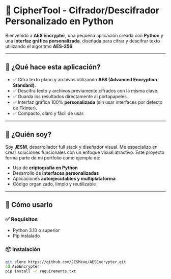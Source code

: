 # 🔐 CipherTool - Cifrador/Descifrador Personalizado en Python

Bienvenido a **AES Encrypter**, una pequeña aplicación creada con **Python** y una **interfaz gráfica personalizada**, diseñada para cifrar y descifrar texto utilizando el algoritmo **AES-256**.

---

## 🎯 ¿Qué hace esta aplicación?

- ✅ Cifra texto plano y archivos utilizando **AES (Advanced Encryption Standard)**.
- ✅ Descifra texto y archivos previamente cifrados con la misma clave.
- ✅ Guarda los resultados directamente al portapapeles.
- ✅ Interfaz gráfica 100% **personalizada** (sin usar interfaces por defecto de Tkinter).
- ✅ Compacto, claro y fácil de usar.

---

## 👤 ¿Quién soy?

Soy **JESM**, desarrollador full stack y diseñador visual. Me especializo en crear soluciones funcionales con un enfoque visual atractivo. Este proyecto forma parte de mi portfolio como ejemplo de:
- Uso de **criptografía en Python**
- Desarrollo de **interfaces personalizadas**
- Aplicaciones **autoejecutables y multiplataforma**
- Código organizado, limpio y reutilizable


---

## 🚀 Cómo usarlo

### ✅ Requisitos
- Python 3.10 o superior
- Pip instalado

### 📦 Instalación

```bash
git clone https://github.com/JESMexe/AESEncrypter.git
cd AESEncrypter
pip install -r requirements.txt
